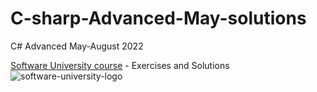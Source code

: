 # C-sharp-Advanced-May-solutions
C# Advanced May-August 2022

[Software University course](https://softuni.bg/trainings/3699/csharp-advanced-may-2022) - Exercises and Solutions
![software-university-logo](https://user-images.githubusercontent.com/99989417/173138263-15bb5ad8-a9fe-4427-8e39-b624dd83dc4d.svg)
